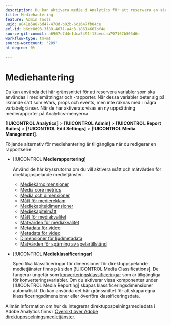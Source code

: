 ```yaml
---
description: Du kan aktivera media i Analytics för att reservera en särskild uppsättning medielösningsvariabler som kan användas för mätning och rapportering.
title: Mediehantering
feature: Admin Tools
uuid: a841a5a8-6d47-478d-b02b-6c1647fb04ce
exl-id: b6dc8d93-3f89-4671-a4c3-18614667bf4e
source-git-commit: a6967c7d4e1dca5491f13beccaa797167b503d6e
workflow-type: tm+mt
source-wordcount: '209'
ht-degree: 0%

---
```


# Mediehantering

Du kan använda det här gränssnittet för att reservera variabler som ska användas i mediemätningar och -rapporter. När dessa variabler beter sig på liknande sätt som eVars, props och events, men inte räknas med i några variabelgränser. När de har aktiverats visas en ny uppsättning medierapporter på Analytics-menyerna.

**[!UICONTROL Analytics]** > **[!UICONTROL Admin]** > **[!UICONTROL Report Suites]** > **[!UICONTROL Edit Settings]** > **[!UICONTROL Media Management]**.

Följande alternativ för mediehantering är tillgängliga när du redigerar en rapportserie:

* [!UICONTROL **Medierapportering**]

  Använd de här kryssrutorna om du vill aktivera mått och mätvärden för direktuppspelande medietjänster.

   * [Mediekärndimensioner](/help/components/dimensions/sm-core.md)
   * [Media core metrics](/help/components/metrics/sm-core.md)
   * [Media och dimensioner](/help/components/dimensions/sm-ads.md)
   * [Mått för mediereklam](/help/components/metrics/sm-ads.md)
   * [Mediekapiteldimensioner](/help/components/dimensions/sm-chapters.md)
   * [Mediekapitelmått](/help/components/metrics/sm-chapters.md)
   * [Mått för mediakvalitet](/help/components/dimensions/sm-quality.md)
   * [Mätvärden för mediakvalitet](/help/components/metrics/sm-quality.md)
   * [Metadata för video](/help/components/dimensions/sm-video-metadata.md)
   * [Metadata för video](/help/components/metrics/sm-video-metadata.md)
   * [Dimensioner för ljudmetadata](/help/components/dimensions/sm-audio-metadata.md)
   * [Mätvärden för spårning av spelartillstånd](/help/components/metrics/sm-player-state.md)

* [!UICONTROL **Medieklassificeringar**]

  Specifika klassificeringar för dimensioner för direktuppspelande medietjänster finns på sidan [!UICONTROL Media Classifications]. De fungerar ungefär som [konverteringsklassificeringar](/help/admin/tools/manage-rs/edit-settings/conversion-var-admin/conversion-classifications.md) som är tillgängliga för konverteringsvariabler. Om du aktiverar vissa komponenter under [!UICONTROL Media Reporting] skapas klassificeringsdimensioner automatiskt. Du kan använda det här gränssnittet för att skapa egna klassificeringsdimensioner eller överföra klassificeringsdata.

Allmän information om hur du integrerar direktuppspelningsmediedata i Adobe Analytics finns i [Översikt över Adobe direktuppspelningsmedietjänster](https://experienceleague.adobe.com/sv/docs/media-analytics/using/media-overview).
